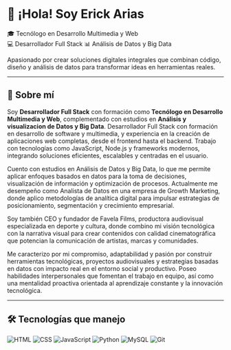 # 👋 ¡Hola! Soy Erick Arias

🎓 Tecnólogo en Desarrollo Multimedia y Web  
💻 Desarrollador Full Stack 
📊 Análisis de Datos y Big Data  

Apasionado por crear soluciones digitales integrales que combinan código, diseño y análisis de datos para transformar ideas en herramientas reales.

---

## 🚀 Sobre mí

Soy **Desarrollador Full Stack** con formación como **Tecnólogo en Desarrollo Multimedia y Web**, complementado con estudios en **Análisis y visualizacion de Datos y Big Data**.
Desarrollador Full Stack con formación en desarrollo de software y multimedia, y experiencia en la creación de aplicaciones web completas, desde el frontend hasta el backend. Trabajo con tecnologías como JavaScript, Node.js y frameworks modernos, integrando soluciones eficientes, escalables y centradas en el usuario.

Cuento con estudios en Análisis de Datos y Big Data, lo que me permite aplicar enfoques basados en datos para la toma de decisiones, visualización de información y optimización de procesos. Actualmente me desempeño como Analista de Datos en una empresa de Growth Marketing, donde aplico metodologías de analítica digital para impulsar estrategias de posicionamiento, segmentación y crecimiento empresarial.

Soy también CEO y fundador de Favela Films, productora audiovisual especializada en deporte y cultura, donde combino mi visión tecnológica con la narrativa visual para crear contenidos con calidad cinematográfica que potencian la comunicación de artistas, marcas y comunidades.

Me caracterizo por mi compromiso, adaptabilidad y pasión por construir herramientas tecnológicas, proyectos audiovisuales y estrategias basadas en datos con impacto real en el entorno social y productivo. Poseo habilidades interpersonales que fomentan el trabajo en equipo, así como una mentalidad proactiva orientada al aprendizaje constante y la innovación tecnológica.

---

## 🛠️ Tecnologías que manejo

![HTML](https://img.shields.io/badge/HTML5-E34F26?style=for-the-badge&logo=html5&logoColor=white)
![CSS](https://img.shields.io/badge/CSS3-1572B6?style=for-the-badge&logo=css3&logoColor=white)
![JavaScript](https://img.shields.io/badge/JavaScript-F7DF1E?style=for-the-badge&logo=javascript&logoColor=black)
![Python](https://img.shields.io/badge/Python-3776AB?style=for-the-badge&logo=python&logoColor=white)
![MySQL](https://img.shields.io/badge/MySQL-00000F?style=for-the-badge&logo=mysql&logoColor=white)
![Git](https://img.shields.io/badge/Git-F05032?style=for-the-badge&logo=git&logoColor=white)
